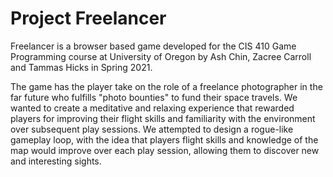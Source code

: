 # Project Freelancer
<p>Freelancer is a browser based game developed for the CIS 410 Game Programming course at University of Oregon by Ash Chin, Zacree Carroll and Tammas Hicks in Spring 2021.
  
  The game has the player take on the role of a freelance photographer in the far future who fulfills "photo bounties" to fund their space travels. We wanted to create a meditative and relaxing experience that rewarded players for improving their flight skills and familiarity with the environment over subsequent play sessions. We attempted to design a rogue-like gameplay loop, with the idea that players flight skills and knowledge of the map would improve over each play session, allowing them to discover new and interesting sights.</p>
